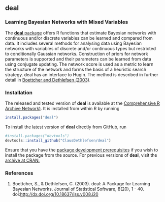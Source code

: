 
deal
----
### Learning Bayesian Networks with Mixed Variables

The [**deal** package](https://cran.r-project.org/package=deal) 
offers R functions that estimate Bayesian networks with continuous and/or discrete variables can be learned and compared from data. 
It includes several methods for analysing data using Bayesian networks with variables of discrete and/or continuous types but restricted to conditionally Gaussian networks. Construction of priors for network parameters is supported and their parameters can be learned from data using conjugate updating. The network score is used as a metric to learn the structure of the network and forms the basis of a heuristic search strategy. deal has an interface to Hugin. 
The method is described in further detail in [Boettcher and Dethlefsen (2003)](https://www.jstatsoft.org/article/view/v008i20).

### Installation

The released and tested version of **deal** is available at the
[Comprehensive R Archive Network)](https://cran.r-project.org/package=GMCM).
It is installed from within R by running 

```R
install.packages("deal")
```

To install the latest version of **deal** directly from GitHub, run 

```R
#install.packages("devtools")
devtools::install_github("ClausDethlefsen/deal")
```

Ensure that you have the [package development prerequisites](https://support.rstudio.com/hc/en-us/articles/200486498-Package-Development-Prerequisites) 
if you wish to install the package from the source. For previous versions of **deal**, visit the [archive at CRAN.](https://cran.r-project.org/src/contrib/Archive/deal/)

### References

  1. Boettcher, S., & Dethlefsen, C. (2003). deal: A Package for Learning Bayesian Networks. Journal of Statistical Software, 8(20), 1 - 40. doi:http://dx.doi.org/10.18637/jss.v008.i20 
